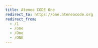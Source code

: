 ```yaml
---
title: Ateneo CODE One
redirect_to: https://one.ateneocode.org
redirect_from: 
  - /1
  - /one
  - /One
  - /ONE
---
```

